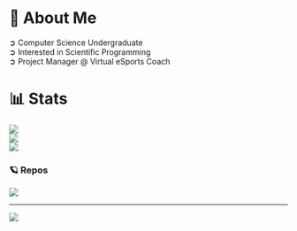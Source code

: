 # 🚀 About Me
➲ Computer Science Undergraduate<br>➲ Interested in Scientific Programming<br>➲ Project Manager @ Virtual eSports Coach

# 📊 Stats
![](https://github-readme-stats.vercel.app/api?username=tmasha&theme=tokyonight&hide_border=false&include_all_commits=true&count_private=true)<br/>
![](https://github-readme-streak-stats.herokuapp.com/?user=tmasha&theme=tokyonight&hide_border=false)<br/>
![](https://github-readme-stats.vercel.app/api/top-langs/?username=tmasha&theme=tokyonight&hide_border=false&include_all_commits=true&count_private=true&layout=compact)

### 🪐 Repos
![](https://github-contributor-stats.vercel.app/api?username=tmasha&limit=5&theme=tokyonight&combine_all_yearly_contributions=true)

---
[![](https://visitcount.itsvg.in/api?id=tmasha&icon=0&color=6)](https://visitcount.itsvg.in)
